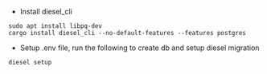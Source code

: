 * Install diesel_cli
```
sudo apt install libpq-dev
cargo install diesel_cli --no-default-features --features postgres
```

* Setup .env file, run the following to create db and setup diesel migration
```
diesel setup
```

